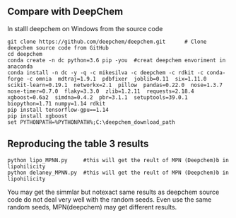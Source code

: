 ## Compare with DeepChem 

In stalll deepchem on Windows from the source code
```
git clone https://github.com/deepchem/deepchem.git      # Clone deepchem source code from GitHub
cd deepchem
conda create -n dc python=3.6 pip -you  #creat deepchem envoriment in anaconda
conda install -n dc -y -q -c mikesilva -c deepchem -c rdkit -c conda-forge -c omnia  mdtraj=1.9.1  pdbfixer  joblib=0.11  six=1.11.0  scikit-learn=0.19.1  networkx=2.1  pillow  pandas=0.22.0  nose=1.3.7  nose-timer=0.7.0  flaky=3.3.0  zlib=1.2.11  requests=2.18.4  xgboost=0.6a2  simdna=0.4.2  pbr=3.1.1  setuptools=39.0.1  biopython=1.71 numpy=1.14 rdkit
pip install tensorflow-gpu==1.14
pip install xgboost
set PYTHONPATH=%PYTHONPATH%;C:\deepchem_download_path
```

## Reproducing the table 3 results
```
python lipo_MPNN.py     #this will get the reult of MPN (Deepchem)b in lipohilicity
python delaney_MPNN.py  #this will get the reult of MPN (Deepchem)b in lipohilicity
```
You may get the simmlar but notexact same results as deepchem source code do not deal very well with the random seeds. Even use the same random seeds, MPN(deepchem) may get different results.
